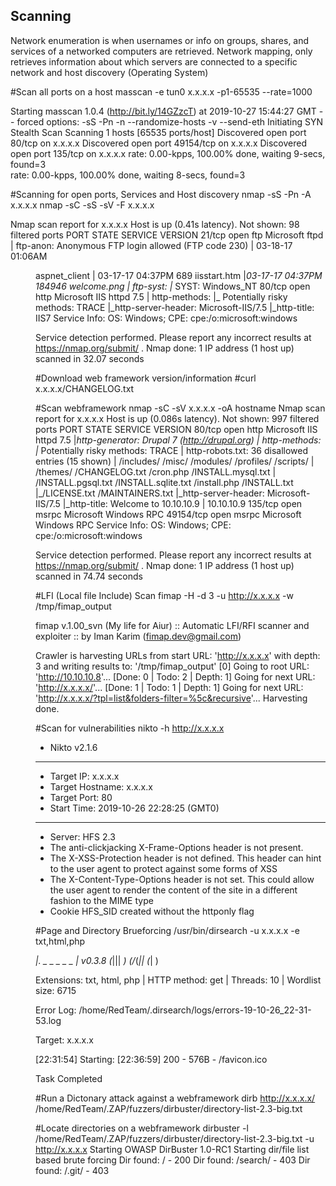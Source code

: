 Scanning
--------

Network enumeration is when usernames or info on groups, shares, and services of a networked computers are retrieved. 
Network mapping, only retrieves information about which servers are connected to a specific network and host discovery (Operating System)



#Scan all ports on a host
masscan -e tun0 x.x.x.x -p1-65535 --rate=1000

Starting masscan 1.0.4 (http://bit.ly/14GZzcT) at 2019-10-27 15:44:27 GMT
-- forced options: -sS -Pn -n --randomize-hosts -v --send-eth
Initiating SYN Stealth Scan
Scanning 1 hosts [65535 ports/host]
Discovered open port 80/tcp on x.x.x.x
Discovered open port 49154/tcp on x.x.x.x
Discovered open port 135/tcp on x.x.x.x
rate:  0.00-kpps, 100.00% done, waiting 9-secs, found=3           
rate:  0.00-kpps, 100.00% done, waiting 8-secs, found=3



#Scanning for open ports, Services and Host discovery
nmap -sS -Pn -A x.x.x.x
nmap -sC -sS -sV -F x.x.x.x

Nmap scan report for x.x.x.x
Host is up (0.41s latency).
Not shown: 98 filtered ports
PORT   STATE SERVICE VERSION
21/tcp open  ftp     Microsoft ftpd
| ftp-anon: Anonymous FTP login allowed (FTP code 230)
| 03-18-17  01:06AM       <DIR>          aspnet_client
| 03-17-17  04:37PM                  689 iisstart.htm
|_03-17-17  04:37PM               184946 welcome.png
| ftp-syst: 
|_  SYST: Windows_NT
80/tcp open  http    Microsoft IIS httpd 7.5
| http-methods: 
|_  Potentially risky methods: TRACE
|_http-server-header: Microsoft-IIS/7.5
|_http-title: IIS7
Service Info: OS: Windows; CPE: cpe:/o:microsoft:windows

Service detection performed. Please report any incorrect results at https://nmap.org/submit/ .
Nmap done: 1 IP address (1 host up) scanned in 32.07 seconds




#Download web framework version/information
#curl x.x.x.x/CHANGELOG.txt



#Scan webframework
nmap -sC -sV x.x.x.x -oA hostname
Nmap scan report for x.x.x.x
Host is up (0.086s latency).
Not shown: 997 filtered ports
PORT      STATE SERVICE VERSION
80/tcp    open  http    Microsoft IIS httpd 7.5
|_http-generator: Drupal 7 (http://drupal.org)
| http-methods: 
|_  Potentially risky methods: TRACE
| http-robots.txt: 36 disallowed entries (15 shown)
| /includes/ /misc/ /modules/ /profiles/ /scripts/ 
| /themes/ /CHANGELOG.txt /cron.php /INSTALL.mysql.txt 
| /INSTALL.pgsql.txt /INSTALL.sqlite.txt /install.php /INSTALL.txt 
|_/LICENSE.txt /MAINTAINERS.txt
|_http-server-header: Microsoft-IIS/7.5
|_http-title: Welcome to 10.10.10.9 | 10.10.10.9
135/tcp   open  msrpc   Microsoft Windows RPC
49154/tcp open  msrpc   Microsoft Windows RPC
Service Info: OS: Windows; CPE: cpe:/o:microsoft:windows

Service detection performed. Please report any incorrect results at https://nmap.org/submit/ .
Nmap done: 1 IP address (1 host up) scanned in 74.74 seconds



#LFI (Local file Include) Scan
fimap -H -d 3 -u http://x.x.x.x -w /tmp/fimap_output

fimap v.1.00_svn (My life for Aiur)
:: Automatic LFI/RFI scanner and exploiter
:: by Iman Karim (fimap.dev@gmail.com)

Crawler is harvesting URLs from start URL: 'http://x.x.x.x' with depth: 3 and writing results to: '/tmp/fimap_output'
[0] Going to root URL: 'http://10.10.10.8'...
[Done: 0 | Todo: 2 | Depth: 1] Going for next URL: 'http://x.x.x.x/'...
[Done: 1 | Todo: 1 | Depth: 1] Going for next URL: 'http://x.x.x.x/?tpl=list&folders-filter=%5c&recursive'...
Harvesting done.



#Scan for vulnerabilities
nikto -h http://x.x.x.x

- Nikto v2.1.6
---------------------------------------------------------------------------
+ Target IP:          x.x.x.x
+ Target Hostname:    x.x.x.x
+ Target Port:        80
+ Start Time:         2019-10-26 22:28:25 (GMT0)
---------------------------------------------------------------------------
+ Server: HFS 2.3
+ The anti-clickjacking X-Frame-Options header is not present.
+ The X-XSS-Protection header is not defined. This header can hint to the user agent to protect against some forms of XSS
+ The X-Content-Type-Options header is not set. This could allow the user agent to render the content of the site in a different fashion to the MIME type
+ Cookie HFS_SID created without the httponly flag



#Page and Directory Brueforcing
/usr/bin/dirsearch -u x.x.x.x -e txt,html,php

 _|. _ _  _  _  _ _|_    v0.3.8
(_||| _) (/_(_|| (_| )

Extensions: txt, html, php | HTTP method: get | Threads: 10 | Wordlist size: 6715

Error Log: /home/RedTeam/.dirsearch/logs/errors-19-10-26_22-31-53.log

Target: x.x.x.x

[22:31:54] Starting: 
[22:36:59] 200 -  576B  - /favicon.ico                                          
                                                                                
Task Completed



#Run a Dictonary attack against a webframework
dirb http://x.x.x.x/ /home/RedTeam/.ZAP/fuzzers/dirbuster/directory-list-2.3-big.txt



#Locate directories on a webframework
dirbuster -l /home/RedTeam/.ZAP/fuzzers/dirbuster/directory-list-2.3-big.txt -u http://x.x.x.x
Starting OWASP DirBuster 1.0-RC1
Starting dir/file list based brute forcing
Dir found: / - 200
Dir found: /search/ - 403
Dir found: /.git/ - 403


